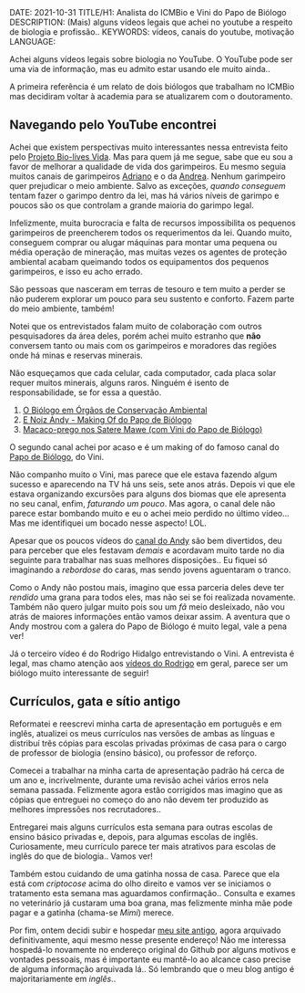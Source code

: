 <!DOCTYPE html>
<meta http-equiv="content-type" content="text/html; charset=utf-8">
<link rel="stylesheet" href="../css/style.css" type="text/css">
<!-- PLAIN TEXT -->
DATE: 2021-10-31
TITLE/H1: Analista do ICMBio e Vini do Papo de Biólogo
DESCRIPTION: (Mais) alguns vídeos legais que achei no youtube a respeito de biologia e profissão..
KEYWORDS: vídeos, canais do youtube, motivação
LANGUAGE: 

<!-- DATE MUST BE IN THE FORMAT YYY-MM-DD -->
<!-- H1 WILL BE ADDED TO POST/ARTICLE HEADER -->
<!-- KEYWORD DELIMITER IS COMMA -->


<!-- HYPERTEXT -->

Achei alguns vídeos legais sobre biologia no YouTube.
O YouTube pode ser uma via de informação, mas eu admito estar usando ele muito ainda..

A primeira referência é um relato de dois biólogos que trabalham no ICMBio
mas decidiram voltar à academia para se atualizarem com o doutoramento.


## Navegando pelo YouTube encontrei

Achei que existem perspectivas muito interessantes nessa entrevista
feito pelo
<a href="https://www.youtube.com/channel/UC5HoCDkaAC75w61OMxgGGAQ/videos">Projeto Bio-lives Vida</a>.
Mas para quem já me segue, sabe que eu sou a favor de melhorar a qualidade
de vida dos garimpeiros. Eu mesmo seguia muitos canais de garimpeiros
<a href="https://www.youtube.com/c/AdrianoPedrasPreciosas/videos"
title=" Gemstone tips, ore machine tips, everything about gems is here">Adriano</a>
e o da <a href="https://www.youtube.com/c/Andreapedraspreciosas/videos"
title="CANAL FOI FEITO PARA IDENTIFICAR PEDRAS E AJUDAR AS PESSOAS A APRENDER
A PRATICA DO GARIMPO ,A IDENTIFICAR GEMAS ,E ENSINA COM OS CONTEÚDOS DE
ENSINAMENTOS E AULAS PRATICAS E COM FACILIDADE DE APRENDER">Andrea</a>.
Nenhum garimpeiro quer prejudicar o meio ambiente. Salvo as exceções,
*quando conseguem* tentam fazer o garimpo dentro da lei, mas há vários
níveis de garimpo e poucos são os que controlam a grande maioria do
garimpo legal.

Infelizmente, muita burocracia e falta de recursos impossibilita os pequenos
garimpeiros de preencherem todos os requerimentos da lei. Quando muito,
conseguem comprar ou alugar máquinas para montar uma pequena ou média
operação de mineração, mas muitas vezes os agentes de proteção
ambiental acabam queimando todos os equipamentos dos pequenos 
garimpeiros, e isso eu acho errado.

São pessoas que nasceram em terras de tesouro e tem muito a perder se não
puderem explorar um pouco para seu sustento e conforto. Fazem parte do
meio ambiente, também!

Notei que os entrevistados falam muito de colaboração com outros
pesquisadores da área deles, porém achei muito estranho que
__não__ conversem tanto ou mais com os garimpeiros e moradores das regiões
onde há minas e reservas minerais.

Não esqueçamos que cada celular, cada computador, cada placa solar
requer muitos minerais, alguns raros. Ninguém é isento de responsabilidade,
se for essa a questão.


<ol>
  <li><a href="https://www.youtube.com/watch?v=bqVtN32KMds">O Biólogo em Órgãos de Conservação Ambiental</a></li>


  <li><a href="https://m.youtube.com/channel/UCimxGfH3HKbnXjxZPGEpHaA"
  title="Tentando sobreviver no mundo de ceifadores de sonhos!
@enoizandy no Instagram">E Noiz Andy - <span lang="en">Making Of</span> do Papo de Biólogo</a></li>

  <li><a href="https://www.youtube.com/watch?app=desktop&v=MGc6qyZMOuU">Macaco-prego nos Satere Mawe (com Vini do Papo de Biólogo) </a></li>

  <!-- <li><a href="https://m.youtube.com/watch?v=Q__CK0BVtHw">O ensino de ciências na promoção do engajamento político</a></li> -->
</ol>



O segundo canal achei por acaso e é um <span lang="en">making of</span>
do famoso canal do <a href="https://www.youtube.com/c/papodebiologo">Papo de Biólogo</a>, do Vini.

Não companho muito o Vini, mas parece que ele estava fazendo algum sucesso e
aparecendo na TV há uns seis, sete anos atrás. Depois vi que ele estava
organizando excursões para alguns dos biomas que ele apresenta
no seu canal, enfim, *faturando um pouco*. Mas agora,
o canal dele não parece estar bombando muito e eu o achei
meio perdido no último vídeo... Mas me identifiquei um bocado
 nesse aspecto! <span lang="en">LOL</span>.

Apesar que os poucos vídeos do 
<a href="https://www.youtube.com/channel/UCimxGfH3HKbnXjxZPGEpHaA/videos">canal do Andy</a>
são bem divertidos, deu
para perceber que eles festavam *demais* e acordavam muito tarde no dia seguinte
para trabalhar nas suas melhores disposições..
Eu fiquei só imaginando a *rebordose*
do caras, mas sendo jovens aguentaram o tranco.

Como o Andy não postou mais, imagino que essa parceria deles deve ter *rendido*
uma grana para todos eles, mas não sei se foi realizada novamente.
Também não quero julgar muito pois sou um *fã* meio desleixado, não
vou atrás de maiores informações então vamos deixar assim. A aventura
que o Andy mostrou com a galera do Papo de Biólogo é muito legal, vale 
a pena ver!


Já o terceiro vídeo é do Rodrigo Hidalgo entrevistando o Vini.
A entrevista é legal, mas chamo atenção aos <a href="https://www.youtube.com/channel/UCpAJMucHbXo_kCerK19cZHA"
title="Sempre estou a procura de animais, viagens, pessoas e muita aventura!">vídeos do Rodrigo</a>
em geral, parece ser um biólogo muito interessante de seguir!


## Currículos, gata e sítio antigo

Reformatei e reescrevi minha carta de apresentação em português e em inglês,
atualizei os meus currículos nas versões de ambas as línguas e distribuí
três cópias para escolas privadas próximas de casa para o cargo de professor
de biologia (ensino básico), ou professor de reforço.

Comecei a trabalhar na minha carta de apresentação padrão há cerca de
um ano e, incrivelmente, durante uma revisão achei vários erros nela semana passada.
Felizmente agora estão corrigidos mas imagino que as cópias que entreguei
no começo do ano não devem ter produzido as melhores impressões
nos recrutadores..

Entregarei mais alguns currículos esta semana para outras escolas de ensino
básico privadas e, depois, para algumas escolas de inglês. Curiosamente,
meu currículo parece ter mais atrativos para escolas de inglês do que
de biologia.. Vamos ver!


Também estou cuidando de uma gatinha nossa de casa. Parece que ela está
com *criptocose* acima do olho direito e vamos ver se iniciamos o tratamento
esta semana mas aguardamos confirmação..
Consulta e exames no veterinário já custaram uma boa grana,
mas felizmente minha mãe pode pagar e a gatinha (chama-se *Mimi*) merece.

Por fim, ontem decidi subir e hospedar
<a id="0" title="O site do mountaineerbr.github.io, agora fora do ar no endereço original"
href="../0/">meu site antigo</a>,
agora arquivado definitivamente, aqui mesmo nesse presente endereço!
Não me interessa hospedá-lo novamente no endereço original do Github por
alguns motivos e vontades pessoais, mas é importante eu mantê-lo ao alcance
caso precise de alguma informação arquivada lá.. Só lembrando que o
meu blog antigo é majoritariamente em *inglês*..


